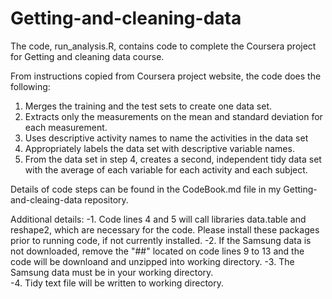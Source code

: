 Getting-and-cleaning-data
=========================

The code, run_analysis.R, contains code to complete the Coursera project for Getting and cleaning data course. 

From instructions copied from Coursera project website, the code does the following:

1. Merges the training and the test sets to create one data set.
2. Extracts only the measurements on the mean and standard deviation for each measurement. 
3. Uses descriptive activity names to name the activities in the data set
4. Appropriately labels the data set with descriptive variable names. 
5. From the data set in step 4, creates a second, independent tidy data set with the average of each variable for each activity and each subject.

Details of code steps can be found in the CodeBook.md file in my Getting-and-cleaing-data repository. 

Additional details:
-1. Code lines 4 and 5 will call libraries data.table and reshape2, which are necessary for the code.  Please install these packages prior to running code, if not currently installed. 
-2. If the Samsung data is not downloaded, remove the "##" located on code lines 9 to 13 and the code will be downloand and unzipped into working directory.
-3. The Samsung data must be in your working directory.  
-4. Tidy text file will be written to working directory.
